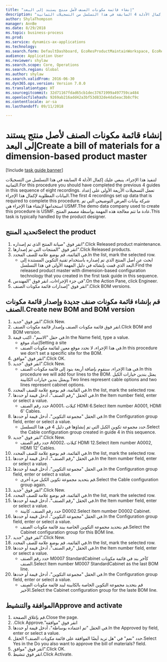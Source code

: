 ```yaml
--- 
title: "إنشاء قائمة مكونات الصنف لأصل منتج يستند إلى البعد"
description: "لتنفيذ هذا الإجراء، ينبغي عليك إكمال الأدلة 4 السابقة في هذا التسلسل من التسجيلات الثمانية."
author: ShylaThompson
manager: AnnBe
ms.date: 8/29/2018
ms.topic: business-process
ms.prod: 
ms.service: dynamics-ax-applications
ms.technology: 
ms.search.form: DefaultDashboard, EcoResProductMaintainWorkspace, EcoResProductOpenCasesFormPart, EcoResProductDetailsExtended, BOMConsistOf, BOMTable, InventItemIdLookupSimple, HcmWorkerLookUp
audience: Application User
ms.reviewer: shylaw
ms.search.scope: Core, Operations
ms.search.region: Global
ms.author: shylaw
ms.search.validFrom: 2016-06-30
ms.dyn365.ops.version: Version 7.0.0
ms.translationtype: HT
ms.sourcegitcommit: 32d71167fdad65cb1dec37671999a497759ca484
ms.openlocfilehash: 9269ab216add42a3bf53d832de4da5eac3b8cf9c
ms.contentlocale: ar-sa
ms.lasthandoff: 09/11/2018

---
```

# <a name="create-a-bill-of-materials-for-a-dimension-based-product-master"></a><span data-ttu-id="14dea-103">إنشاء قائمة مكونات الصنف لأصل منتج يستند إلى البعد</span><span class="sxs-lookup"><span data-stu-id="14dea-103">Create a bill of materials for a dimension-based product master</span></span>

[!include [task guide banner](../../includes/task-guide-banner.md)]

<span data-ttu-id="14dea-104">لتنفيذ هذا الإجراء، ينبغي عليك إكمال الأدلة 4 السابقة في هذا التسلسل من التسجيلات الثمانية.</span><span class="sxs-lookup"><span data-stu-id="14dea-104">For this procedure you should have completed the previous 4 guides in this sequence of eight recordings.</span></span> <span data-ttu-id="14dea-105">تعمل التسجيلات الأربعة الأولى على إعداد البيانات المطلوبة لإكمال هذا الإجراء.</span><span class="sxs-lookup"><span data-stu-id="14dea-105">The first 4 recordings set up data that is required to complete this procedure.</span></span> <span data-ttu-id="14dea-106">شركة بيانات العرض التوضيحي التي تم استخدامها لإنشاء هذا الإجراء هي USMF.</span><span class="sxs-lookup"><span data-stu-id="14dea-106">The demo data company used to create this procedure is USMF.</span></span> <span data-ttu-id="14dea-107">عادة ما تتم معالجة هذه المهمة بواسطة مصمم المنتج.</span><span class="sxs-lookup"><span data-stu-id="14dea-107">This task is typically handled by the product designer.</span></span>


## <a name="select-the-product"></a><span data-ttu-id="14dea-108">تحديد المنتج</span><span class="sxs-lookup"><span data-stu-id="14dea-108">Select the product</span></span>
1. <span data-ttu-id="14dea-109">انقر فوق "صيانة المنتج الذي تم إصداره".</span><span class="sxs-lookup"><span data-stu-id="14dea-109">Click Released product maintenance.</span></span>
2. <span data-ttu-id="14dea-110">انقر فوق "المنتجات التي تم إصدارها".</span><span class="sxs-lookup"><span data-stu-id="14dea-110">Click Released products.</span></span>
3. <span data-ttu-id="14dea-111">في القائمة، قم بوضع علامة للصف المحدد.</span><span class="sxs-lookup"><span data-stu-id="14dea-111">In the list, mark the selected row.</span></span>
    * <span data-ttu-id="14dea-112">ابحث عن أصل المنتج الذي تم إصداره باستخدام تقنية التكوين المستندة إلى البعد الذي قمت بإنشائه في دليل المهمة الأولى في هذا التسلسل.</span><span class="sxs-lookup"><span data-stu-id="14dea-112">Find the released product master with dimension-based configuration technology that you created in the first task guide in this sequence.</span></span>  
4. <span data-ttu-id="14dea-113">في جزء الإجراءات، انقر فوق "المهندس".</span><span class="sxs-lookup"><span data-stu-id="14dea-113">On the Action Pane, click Engineer.</span></span>
5. <span data-ttu-id="14dea-114">انقر فوق "إصدارات قائمة مكونات الصنف".</span><span class="sxs-lookup"><span data-stu-id="14dea-114">Click BOM versions.</span></span>

## <a name="create-new-bom-and-bom-version"></a><span data-ttu-id="14dea-115">قم بإنشاء قائمة مكونات صنف جديدة وإصدار قائمة مكونات الصنف.</span><span class="sxs-lookup"><span data-stu-id="14dea-115">Create new BOM and BOM version</span></span>
1. <span data-ttu-id="14dea-116">انقر فوق "جديد".</span><span class="sxs-lookup"><span data-stu-id="14dea-116">Click New.</span></span>
2. <span data-ttu-id="14dea-117">انقر فوق قائمة مكونات الصنف وإصدار قائمة مكونات الصنف.</span><span class="sxs-lookup"><span data-stu-id="14dea-117">Click BOM and BOM version.</span></span>
3. <span data-ttu-id="14dea-118">في حقل "الاسم"، اكتب قيمة.</span><span class="sxs-lookup"><span data-stu-id="14dea-118">In the Name field, type a value.</span></span>
    * <span data-ttu-id="14dea-119">إعداد موقع</span><span class="sxs-lookup"><span data-stu-id="14dea-119">Setting a site</span></span>  
    * <span data-ttu-id="14dea-120">في هذا الإجراء، لا نحدد موقع معين لقائمة مكونات الصنف.</span><span class="sxs-lookup"><span data-stu-id="14dea-120">In this procedure we don't set a specific site for the BOM.</span></span>  
4. <span data-ttu-id="14dea-121">انقر فوق "موافق".</span><span class="sxs-lookup"><span data-stu-id="14dea-121">Click OK.</span></span>
5. <span data-ttu-id="14dea-122">انقر فوق "جديد".</span><span class="sxs-lookup"><span data-stu-id="14dea-122">Click New.</span></span>
    * <span data-ttu-id="14dea-123">في هذا الإجراء، سنقوم بإضافة أربعة بنود إلى قائمة مكونات الصنف.</span><span class="sxs-lookup"><span data-stu-id="14dea-123">In this procedure we will add four lines to the BOM.</span></span> <span data-ttu-id="14dea-124">يمثل بندين خيارات الكبل ويمثل بندين خيارات الكابينة.</span><span class="sxs-lookup"><span data-stu-id="14dea-124">Two lines represent cable options and two lines represent cabinet options.</span></span>  
6. <span data-ttu-id="14dea-125">في القائمة، قم بوضع علامة للصف المحدد.</span><span class="sxs-lookup"><span data-stu-id="14dea-125">In the list, mark the selected row.</span></span>
7. <span data-ttu-id="14dea-126">في الحقل "رقم الصنف"، أدخل قيمة أو حددها.</span><span class="sxs-lookup"><span data-stu-id="14dea-126">In the Item number field, enter or select a value.</span></span>
    * <span data-ttu-id="14dea-127">حدد رقم الصنف A0001، كبلات HDMI 6.</span><span class="sxs-lookup"><span data-stu-id="14dea-127">Select item number A0001, HDMI 6' Cables.</span></span>  
8. <span data-ttu-id="14dea-128">في الحقل "مجموعة التكوين"، أدخل قيمة أو حددها.</span><span class="sxs-lookup"><span data-stu-id="14dea-128">In the Configuration group field, enter or select a value.</span></span>
    * <span data-ttu-id="14dea-129">حدد مجموعة تكوين الكبل التي تم إنشاؤها في دليل 4 في هذا التسلسل.</span><span class="sxs-lookup"><span data-stu-id="14dea-129">Select the Cable configuration group created in guide 4 in this sequence.</span></span>  
9. <span data-ttu-id="14dea-130">انقر فوق "جديد".</span><span class="sxs-lookup"><span data-stu-id="14dea-130">Click New.</span></span>
    * <span data-ttu-id="14dea-131">حدد رقم الصنف A0002، كبلات HDMI 12.</span><span class="sxs-lookup"><span data-stu-id="14dea-131">Select item number A0002, HDMI 12' Cables.</span></span>  
10. <span data-ttu-id="14dea-132">في القائمة، قم بوضع علامة للصف المحدد.</span><span class="sxs-lookup"><span data-stu-id="14dea-132">In the list, mark the selected row.</span></span>
11. <span data-ttu-id="14dea-133">في الحقل "رقم الصنف"، أدخل قيمة أو حددها.</span><span class="sxs-lookup"><span data-stu-id="14dea-133">In the Item number field, enter or select a value.</span></span>
12. <span data-ttu-id="14dea-134">في الحقل "مجموعة التكوين"، أدخل قيمة أو حددها.</span><span class="sxs-lookup"><span data-stu-id="14dea-134">In the Configuration group field, enter or select a value.</span></span>
    * <span data-ttu-id="14dea-135">قم بتحديد مجموعة تكوين الكبل مرة أخرى.</span><span class="sxs-lookup"><span data-stu-id="14dea-135">Select the Cable configuration group again.</span></span>  
13. <span data-ttu-id="14dea-136">انقر فوق "جديد".</span><span class="sxs-lookup"><span data-stu-id="14dea-136">Click New.</span></span>
14. <span data-ttu-id="14dea-137">في القائمة، قم بوضع علامة للصف المحدد.</span><span class="sxs-lookup"><span data-stu-id="14dea-137">In the list, mark the selected row.</span></span>
15. <span data-ttu-id="14dea-138">في الحقل "رقم الصنف"، أدخل قيمة أو حددها.</span><span class="sxs-lookup"><span data-stu-id="14dea-138">In the Item number field, enter or select a value.</span></span>
    * <span data-ttu-id="14dea-139">حدد رقم الصنف، كابينة D0002.</span><span class="sxs-lookup"><span data-stu-id="14dea-139">Select item number D0002 Cabinet.</span></span>  
16. <span data-ttu-id="14dea-140">في الحقل "مجموعة التكوين"، أدخل قيمة أو حددها.</span><span class="sxs-lookup"><span data-stu-id="14dea-140">In the Configuration group field, enter or select a value.</span></span>
    * <span data-ttu-id="14dea-141">قم بتحديد مجموعة التكوين الخاصة ببند قائمة مكونات الصنف.</span><span class="sxs-lookup"><span data-stu-id="14dea-141">Select the Cabinet configuration group for this BOM line.</span></span>  
17. <span data-ttu-id="14dea-142">انقر فوق "جديد".</span><span class="sxs-lookup"><span data-stu-id="14dea-142">Click New.</span></span>
18. <span data-ttu-id="14dea-143">في القائمة، قم بوضع علامة للصف المحدد.</span><span class="sxs-lookup"><span data-stu-id="14dea-143">In the list, mark the selected row.</span></span>
19. <span data-ttu-id="14dea-144">في الحقل "رقم الصنف"، أدخل قيمة أو حددها.</span><span class="sxs-lookup"><span data-stu-id="14dea-144">In the Item number field, enter or select a value.</span></span>
    * <span data-ttu-id="14dea-145">حدد رقم الصنف M0007 StandardCabinet كآخر بند في قائمة مكونات الصنف.</span><span class="sxs-lookup"><span data-stu-id="14dea-145">Select Item number M0007 StandardCabinet as the last BOM line.</span></span>  
20. <span data-ttu-id="14dea-146">في الحقل "مجموعة التكوين"، أدخل قيمة أو حددها.</span><span class="sxs-lookup"><span data-stu-id="14dea-146">In the Configuration group field, enter or select a value.</span></span>
    * <span data-ttu-id="14dea-147">قم بتحديد مجموعة التكوين الخاصة بالكابينة لبند قائمة مكونات الصنف الأخير.</span><span class="sxs-lookup"><span data-stu-id="14dea-147">Select the Cabinet configuration group for the laste BOM line.</span></span>  

## <a name="approve-and-activate"></a><span data-ttu-id="14dea-148">الموافقة والتنشيط</span><span class="sxs-lookup"><span data-stu-id="14dea-148">Approve and activate</span></span>
1. <span data-ttu-id="14dea-149">قم بإغلاق الصفحة.</span><span class="sxs-lookup"><span data-stu-id="14dea-149">Close the page.</span></span>
2. <span data-ttu-id="14dea-150">انقر فوق "‏‫موافقة".</span><span class="sxs-lookup"><span data-stu-id="14dea-150">Click Approve.</span></span>
3. <span data-ttu-id="14dea-151">في الحقل "تم اعتماده بوساطة"، أدخل قيمة أو حددها.</span><span class="sxs-lookup"><span data-stu-id="14dea-151">In the Approved by field, enter or select a value.</span></span>
4. <span data-ttu-id="14dea-152">حدد "نعم" في "هل تريد أيضًا الموافقة على قائمة مكونات الصنف؟ الحقل.</span><span class="sxs-lookup"><span data-stu-id="14dea-152">Select Yes in the Do you also want to approve the bill of materials? field.</span></span>
5. <span data-ttu-id="14dea-153">انقر فوق "موافق".</span><span class="sxs-lookup"><span data-stu-id="14dea-153">Click OK.</span></span>
6. <span data-ttu-id="14dea-154">انقر فوق تنشيط.</span><span class="sxs-lookup"><span data-stu-id="14dea-154">Click Activate.</span></span>


